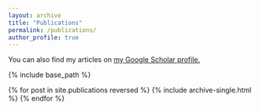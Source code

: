 ```yaml
---
layout: archive
title: "Publications"
permalink: /publications/
author_profile: true
---
```

  You can also find my articles on <u><a href="https://scholar.google.com/citations?user=nP68JKQAAAAJ&hl=en">my Google Scholar profile</a>.</u>


{% include base_path %}

{% for post in site.publications reversed %}
  {% include archive-single.html %}
{% endfor %}
